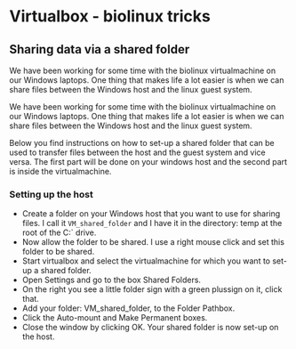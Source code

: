 # Virtualbox - biolinux tricks

## Sharing data via a shared folder
We have been working for some time with the biolinux virtualmachine on our Windows laptops. 
One thing that makes life a lot easier is when we can share files between the Windows host and the linux guest system.

We have been working for some time with the biolinux virtualmachine on our Windows laptops. One thing that makes life a lot easier is when we can share files between the Windows host and the linux guest system.

Below you find instructions on how to set-up a shared folder that can be used to transfer files between the host and the guest system and vice versa. The first part will be done on your windows host and the second part is inside the virtualmachine.

### Setting up the host
* Create a folder on your Windows host that you want to use for sharing files. I call it `VM_shared_folder` and I have it in the directory: temp at the root of the C:` drive.
* Now allow the folder to be shared. I use a right mouse click and set this folder to be shared.
* Start virtualbox and select the virtualmachine for which you want to set-up a shared folder.
* Open Settings and go to the box Shared Folders.
* On the right you see a little folder sign with a green plussign on it, click that.
* Add your folder: VM_shared_folder, to the Folder Pathbox.
* Click the Auto-mount and Make Permanent boxes.
* Close the window by clicking OK. Your shared folder is now set-up on the host.
